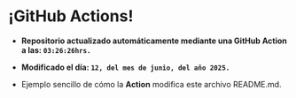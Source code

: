 # ¡GitHub Actions!
* **Repositorio actualizado automáticamente mediante una GitHub Action a las: `03:26:26hrs.`**
* **Modificado el día: `12, del mes de junio, del año 2025.`**

* Ejemplo sencillo de cómo la **Action** modifica este archivo README.md.

